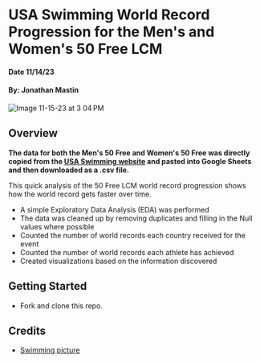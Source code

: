 # USA Swimming World Record Progression for the Men's and Women's 50 Free LCM
#### Date 11/14/23
#### By: Jonathan Mastin


![Image 11-15-23 at 3 04 PM](https://github.com/JMas1913/usa_swimming_wr_50_free/assets/88563628/c38b893b-bdc3-4e67-a757-8acd703b6773)

## Overview
**The data for both the Men's 50 Free and Women's 50 Free was directly copied from the [USA Swimming website](https://www.usaswimming.org/times/data-hub/record-progressions) and pasted into Google Sheets and then downloaded as a .csv file.**

This quick analysis of the 50 Free LCM world record progression shows how the world record gets faster over time. 

* A simple Exploratory Data Analysis (EDA) was performed
* The data was cleaned up by removing duplicates and filling in the Null values where possible
* Counted the number of world records each country received for the event
* Counted the number of world records each athlete has achieved
* Created visualizations based on the information discovered

## Getting Started
- Fork and clone this repo.

## Credits
- [Swimming picture](https://unsplash.com/photos/person-swimming-in-the-pool-QYXc9__YJCs)

